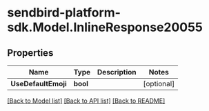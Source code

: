 
# sendbird-platform-sdk.Model.InlineResponse20055

## Properties

Name | Type | Description | Notes
------------ | ------------- | ------------- | -------------
**UseDefaultEmoji** | **bool** |  | [optional] 

[[Back to Model list]](../README.md#documentation-for-models)
[[Back to API list]](../README.md#documentation-for-api-endpoints)
[[Back to README]](../README.md)

